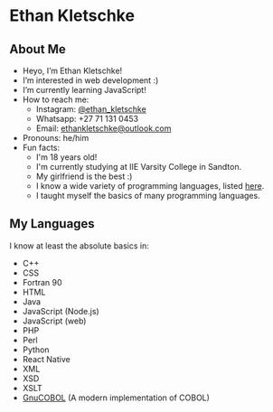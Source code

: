 # Ethan Kletschke

## About Me
- Heyo, I’m Ethan Kletschke!
- I’m interested in web development :)
- I’m currently learning JavaScript!
- How to reach me:
  - Instagram: [@ethan_kletschke](https://www.instagram.com/ethan_kletschke)
  - Whatsapp: +27 71 131 0453
  - Email: <a href="mailto:ethankletschke@outlook.com">ethankletschke@outlook.com</a>
- Pronouns: he/him
- Fun facts:
  - I'm 18 years old!
  - I'm currently studying at IIE Varsity College in Sandton.
  - My girlfriend is the best :)
  - I know a wide variety of programming languages, listed [here](#my-languages).
  - I taught myself the basics of many programming languages.

## My Languages

I know at least the absolute basics in:

- C++ 
- CSS
- Fortran 90
- HTML
- Java
- JavaScript (Node.js)
- JavaScript (web)
- PHP
- Perl
- Python
- React Native
- XML
- XSD
- XSLT
- [GnuCOBOL](https://gnucobol.sourceforge.io/) (A modern implementation of COBOL)
